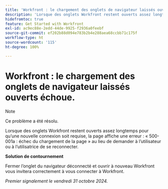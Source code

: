 ```yaml
---
title: 'Workfront : le chargement des onglets de navigateur laissés ouverts échoue.'
description: 'Lorsque des onglets Workfront restent ouverts assez longtemps pour qu’une nouvelle connexion soit requise, la page affiche une erreur : « 500-001a : échec du chargement de la page » au lieu de demander à l’utilisateur ou à l’utilisatrice de se reconnecter.'
hidefromtoc: true
feature: Get Started with Workfront
exl-id: ac9ec88e-2edd-44de-9925-f2936a0feebf
source-git-commit: ef202b88d094e783b2b4e288aea68ccbb71c175f
workflow-type: ht
source-wordcount: '115'
ht-degree: 100%

---
```


# Workfront : le chargement des onglets de navigateur laissés ouverts échoue.

>[!NOTE]
>
>Ce problème a été résolu.

Lorsque des onglets Workfront restent ouverts assez longtemps pour qu’une nouvelle connexion soit requise, la page affiche une erreur : « 500-001a : échec du chargement de la page » au lieu de demander à l’utilisateur ou à l’utilisatrice de se reconnecter.

**Solution de contournement**

Fermer l’onglet du navigateur déconnecté et ouvrir à nouveau Workfront vous invitera correctement à vous connecter à Workfront.

_Premier signalement le vendredi 31 octobre 2024._

